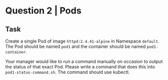 # Question 2 | Pods

## Task
Create a single Pod of image `httpd:2.4.41-alpine` in Namespace `default`. The Pod should be named `pod1` and the container should be named `pod1-container`.

Your manager would like to run a command manually on occasion to output the status of that exact Pod. Please write a command that does this into `pod1-status-command.sh`. The command should use kubectl.
